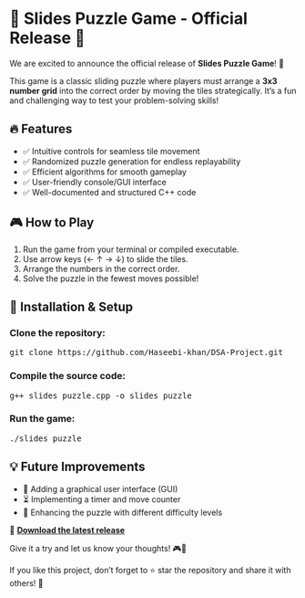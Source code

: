 
<html lang="en">
<head>
    <meta charset="UTF-8">
    <meta name="viewport" content="width=device-width, initial-scale=1.0">
    <title>Slides Puzzle Game - Official Release</title>
</head>
<body>
    <h1>🎉 Slides Puzzle Game - Official Release 🎉</h1>
    <p>We are excited to announce the official release of <strong>Slides Puzzle Game</strong>! 🚀</p>
    <p>This game is a classic sliding puzzle where players must arrange a <strong>3x3 number grid</strong> into the correct order by moving the tiles strategically. It’s a fun and challenging way to test your problem-solving skills!</p>
    <h2>🔥 Features</h2>
    <ul>
        <li>✅ Intuitive controls for seamless tile movement</li>
        <li>✅ Randomized puzzle generation for endless replayability</li>
        <li>✅ Efficient algorithms for smooth gameplay</li>
        <li>✅ User-friendly console/GUI interface</li>
        <li>✅ Well-documented and structured C++ code</li>
    </ul>
    <h2>🎮 How to Play</h2>
    <ol>
        <li>Run the game from your terminal or compiled executable.</li>
        <li>Use arrow keys (← ↑ → ↓) to slide the tiles.</li>
        <li>Arrange the numbers in the correct order.</li>
        <li>Solve the puzzle in the fewest moves possible!</li>
    </ol>
    <h2>📂 Installation & Setup</h2>
    <h3>Clone the repository:</h3>
    <pre class="code">git clone https://github.com/Haseebi-khan/DSA-Project.git</pre>
    <h3>Compile the source code:</h3>
    <pre class="code">g++ slides_puzzle.cpp -o slides_puzzle</pre>
    <h3>Run the game:</h3>
    <pre class="code">./slides_puzzle</pre>
    <h2>💡 Future Improvements</h2>
    <ul>
        <li>🚀 Adding a graphical user interface (GUI)</li>
        <li>⏳ Implementing a timer and move counter</li>
        <li>🎯 Enhancing the puzzle with different difficulty levels</li>
    </ul>
    <p>🔗 <strong><a href="https://github.com/Haseebi-khan/DSA-Project/releases" target="_blank">Download the latest release</a></strong></p>
    <p>Give it a try and let us know your thoughts! 🎮💬</p>
    <p>If you like this project, don’t forget to ⭐ star the repository and share it with others! 🚀</p>
</body>
</html>
